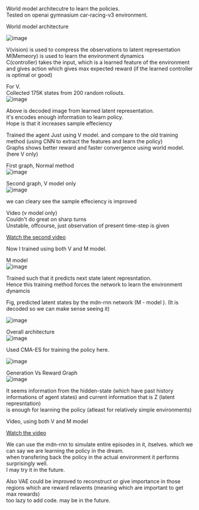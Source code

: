 World model architecutre to learn the policies. <br>
Tested on openai gymnasium car-racing-v3 environment. <br>

World model architecture<br>

![image](https://github.com/user-attachments/assets/c312ecf1-846c-441b-ab42-8ccbbe85dd95)<br>

V(vision) is used to compress the observations to latent representation<br>
M(Memeory) is used to learn the environment dynamics<br>
C(controller) takes the input, which is a learned feature of the environment and gives action which gives max expected reward (if the learned controller is optimal or good)<br>


For V.<br>
Collected 175K states from 200 random rollouts. <br>
![image](https://github.com/user-attachments/assets/4b513d47-0f86-4def-8c5a-151c8adc30d9)

Above is decoded image from learned latent representation.<br>
it's encodes enough information to learn policy.<br>
Hope is that it increases sample effeciency<br>


Trained the agent Just using V model. and compare to the old training method (using CNN to extract the features and learn the policy)<br>
Graphs shows better reward and faster convergence using world model. (here V only)<br>


First graph, Normal method<br>
![image](https://github.com/user-attachments/assets/4e03dfc3-b13f-4626-9abd-f0e53f88bc69)

Second graph, V model only<br>
![image](https://github.com/user-attachments/assets/e055cbe9-98bd-41f7-b0ee-9276d23d513b)

we can cleary see the sample effeciency is improved<br>


Video (v model only)<br>
Couldn't do great on sharp turns <br>
Unstable, offcourse, just observation of present time-step is given <br>

[Watch the second video](https://drive.google.com/file/d/10dYpxIWT-6DsF_wcpvhRORZEiQpiqNIM/view?usp=drive_link)  

Now I trained using both V and M model. <br>

M model<br>
![image](https://github.com/user-attachments/assets/0fd73825-f700-464a-81b3-576310fead83)

Trained such that it predicts next state latent represntation.<br>
Hence this training method forces the network to learn the environment dynamcis<br>

Fig, predicted latent states by the mdn-rnn network (M - model ). (It is decoded so we can make sense seeing it)

![image](https://github.com/user-attachments/assets/eda367c2-0d0d-45ae-a2e7-21fcda1404db)

Overall architecture<br>
![image](https://github.com/user-attachments/assets/ef31d8d8-00b6-4ed9-a3b9-81c2b8e58e3e)

Used CMA-ES for training the policy here. <br>

![image](https://github.com/user-attachments/assets/d5388e73-31a5-4df3-9feb-dc317dbe41d9)

Generation Vs Reward Graph<br>
![image](https://github.com/user-attachments/assets/4df1e995-8f4e-4a63-818b-d841142f48e3)

It seems information from the hidden-state (which have past history informations of agent states) and current information that is Z (latent represntation)<br>
is enough for learning the policy (atleast for relatively simple environments)

Video,   using both V and M model<br>

[Watch the video](https://drive.google.com/file/d/1ZU_Mfs8-UYy_dWiCFNCDaWFoo2KYBTi7/view?usp=drive_link)<br>



We can use the mdn-rnn to simulate entire episodes in it, itselves. which we can say we are learning the policy in the dream.<br>
when transfering back the policy in the actual environment it performs surprisingly well. <br>
I may try it in the future.<br>

Also VAE could be improved to reconstruct or give importance in those regions which are reward relavents (meaning which are important to get max rewards)<br>
too lazy to add code. may be in the future.<br>
